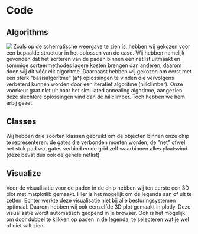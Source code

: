 # Code
## Algorithms
<img src="https://github.com/JappieeeT/Chiptuners/blob/main/doc/Schermafbeelding%202022-02-02%20om%2009.50.06.png" align="left"/>
Zoals op de schematische weergave te zien is, hebben wij gekozen voor een bepaalde structuur in het oplossen van de case. Wij hebben namelijk gevonden dat het sorteren van de paden binnen een netlist uitmaakt en sommige sorteermethodes lagere kosten brengen dan anderen, daarom doen wij dit vóór elk algoritme. Daarnaast hebben wij gekozen om eerst met een sterk "basisalgoritme" (a*) oplossingen te vinden die vervolgens verbeterd kunnen worden door een iteratief algoritme (hillclimber). Onze voorkeur gaat niet uit naar het simulated annealing algoritme, aangezien deze slechtere oplossingen vind dan de hillclimber. Toch hebben we hem erbij gezet.





## Classes

Wij hebben drie soorten klassen gebruikt om de objecten binnen onze chip te representeren: de gates die verbonden moeten worden, de "net" ofwel het stuk pad wat gates verbind en de grid zelf waarbinnen alles plaatsvind (deze bevat dus ook de gehele netlist). 

## Visualize

Voor de visualisatie voor de paden in de chip hebben wij ten eerste een 3D plot met matplotlib gemaakt. Hier is het mogelijk om de legenda aan of uit te zetten. Echter werkte deze visualisatie niet bij alle besturingsystemen optimaal. Daarom hebben wij ook eenzelfde 3D plot gemaakt in plotly. Deze visualisatie wordt automatisch geopend in je browser. Ook is het mogelijk om door dubbel te klikken op paden in de legenda, te selecteren wat je wel of niet wilt zien.